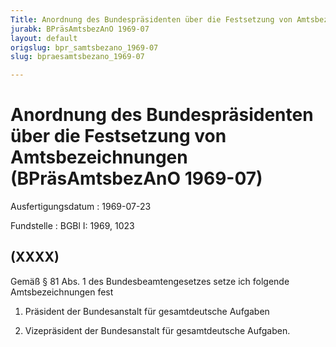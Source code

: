 ```yaml
---
Title: Anordnung des Bundespräsidenten über die Festsetzung von Amtsbezeichnungen
jurabk: BPräsAmtsbezAnO 1969-07
layout: default
origslug: bpr_samtsbezano_1969-07
slug: bpraesamtsbezano_1969-07

---
```


# Anordnung des Bundespräsidenten über die Festsetzung von Amtsbezeichnungen (BPräsAmtsbezAnO 1969-07)

Ausfertigungsdatum
:   1969-07-23

Fundstelle
:   BGBl I: 1969, 1023

## (XXXX)

Gemäß § 81 Abs. 1 des Bundesbeamtengesetzes setze ich folgende
Amtsbezeichnungen fest

1.  Präsident der Bundesanstalt für gesamtdeutsche Aufgaben


2.  Vizepräsident der Bundesanstalt für gesamtdeutsche Aufgaben.




